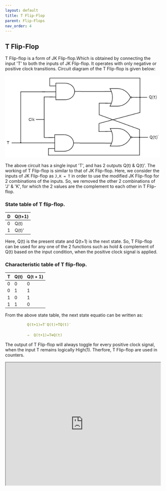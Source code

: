 ```yaml
---
layout: default
title: T Flip-Flop
parent: Flip-Flops
nav_order: 4
---
```






## T Flip-Flop

T Flip-flop is a form of JK Flip-flop.Which is obtained by connecting the input 'T' to both the inputs of JK Flip-flop. It operates with only negative or positive clock transitions. Circuit diagram of the T Flip-flop is given below:

<div style="text-align:center"><img src="../../assets/images/t_flipflop.jpg" /></div>

The above circuit has a single input 'T', and has 2 outputs Q(t) & Q(t)'. The working of T Flip-flop is similar to that of JK Flip-flop. Here, we consider the inputs of JK Flip-flop as `J,K = T` in order to use the modified JK Flip-flop for 2 combinations of the inputs. So, we removed the other 2 combinations of 'J' & 'K', for which the 2 values are the complement to each other in T Flip-flop.

### State table of **T** flip-flop.


| D    |    Q(t+1) | 
|:-------|:--------|
|  0     |    Q(t)    | 
|  1     |    Q(t)'    |

Here, Q(t) is the present state and Q(t+1) is the next state. So, T Flip-flop can be used for any one of the 2 functions such as hold & complement of Q(t) based on the input condition, when the positive clock signal is applied. 


### Characteristic table of T flip-flop.


|T	     |Q(t)	   |Q(t + 1)|
|:-------|:--------|:-------|
|0	|0	|0|
|0	|1	|1|
|1	|0	|1|
|1	|1	|0|

From the above state table, the next state equatio can be written as:


```yaml
          Q(t+1)=T′Q(t)+TQ(t)′
           
          ⇒  Q(t+1)=T⊕Q(t)
```

The output of T Flip-flop will always toggle for every positive clock signal, when the input T remains logically High(1). Therfore, T Flip-flop are used in counters.


<iframe width="100%" height="400px" src="https://circuitverse.org/simulator/embed/12258" id="projectPreview" scrolling="no" webkitAllowFullScreen mozAllowFullScreen allowFullScreen> </iframe>
